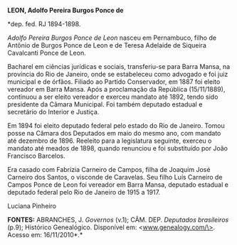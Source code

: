 **LEON, Adolfo Pereira Burgos Ponce de**

\*dep. fed. RJ 1894-1898.

*Adolfo Pereira Burgos Ponce de Leon* nasceu em Pernambuco, filho de
Antônio de Burgos Ponce de Leon e de Teresa Adelaide de Siqueira
Cavalcanti Ponce de Leon.

Bacharel em ciências jurídicas e sociais, transferiu-se para Barra
Mansa, na província do Rio de Janeiro, onde se estabeleceu como advogado
e foi juiz municipal e de órfãos. Filiado ao Partido Conservador, em
1887 foi eleito vereador em Barra Mansa. Após a proclamação da República
(15/11/1889), continuou a ser eleito vereador e exerceu mandato até
1892, tendo sido presidente da Câmara Municipal. Foi também deputado
estadual e secretário do Interior e Justiça.

Em 1894 foi eleito deputado federal pelo estado do Rio de Janeiro. Tomou
posse na Câmara dos Deputados em maio do mesmo ano, com mandato até
dezembro de 1896. Reeleito para a legislatura seguinte, exerceu o
mandato até meados de 1898, quando renunciou e foi substituído por João
Francisco Barcelos.

Era casado com Fabrízia Carneiro de Campos, filha de Joaquim José
Carneiro dos Santos, o visconde de Caravelas. Seu filho Luís Carneiro de
Campos Ponce de Leon foi vereador em Barra Mansa, deputado estadual e
deputado federal pelo Rio de Janeiro de 1915 a 1917.

Luciana Pinheiro

**FONTES:** ABRANCHES, J. *Governos* (v.1); CÂM. DEP. *Deputados
brasileiros* (p.9); Histórico Genealógico. Disponível em:
\<www.genealogy.com/\>. Acesso em: 16/11/2010*.*
